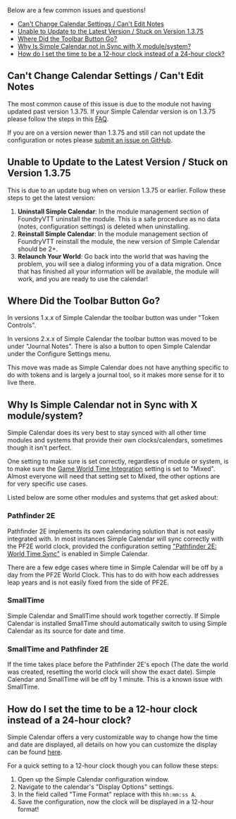Below are a few common issues and questions!

- [Can't Change Calendar Settings / Can't Edit Notes](#can39t-change-calendar-settings--can39t-edit-notes)
- [Unable to Update to the Latest Version / Stuck on Version 1.3.75](#unable-to-update-to-the-latest-version--stuck-on-version-1375)
- [Where Did the Toolbar Button Go?](#where-did-the-toolbar-button-go)
- [Why Is Simple Calendar not in Sync with X module/system?](#why-is-simple-calendar-not-in-sync-with-x-modulesystem)
- [How do I set the time to be a 12-hour clock instead of a 24-hour clock?](#how-do-i-set-the-time-to-be-a-12-hour-clock-instead-of-a-24-hour-clock)

## Can't Change Calendar Settings / Can't Edit Notes

The most common cause of this issue is due to the module not having updated past version 1.3.75. If your Simple Calendar version is on 1.3.75 please follow the steps in this [FAQ](#unable-to-update-to-the-latest-version--stuck-on-version-1375).

If you are on a version newer than 1.3.75 and still can not update the configuration or notes please [submit an issue on GitHub](https://github.com/vigoren/foundryvtt-simple-calendar/issues).

## Unable to Update to the Latest Version / Stuck on Version 1.3.75

This is due to an update bug when on version 1.3.75 or earlier. Follow these steps to get the latest version:

1. **Uninstall Simple Calendar**: In the module management section of FoundryVTT uninstall the module. This is a safe procedure as no data (notes, configuration settings) is deleted when uninstalling.
2. **Reinstall Simple Calendar**: In the module management section of FoundryVTT reinstall the module, the new version of Simple Calendar should be 2+.
3. **Relaunch Your World**: Go back into the world that was having the problem, you will see a dialog informing you of a data migration. Once that has finished all your information will be available, the module will work, and you are ready to use the calendar!

## Where Did the Toolbar Button Go?

In versions 1.x.x of Simple Calendar the toolbar button was under "Token Controls".

In versions 2.x.x of Simple Calendar the toolbar button was moved to be under "Journal Notes".
There is also a button to open Simple Calendar under the Configure Settings menu.

This move was made as Simple Calendar does not have anything specific to do with tokens and is largely a journal tool, so it makes more sense for it to live there.


## Why Is Simple Calendar not in Sync with X module/system?

Simple Calendar does its very best to stay synced with all other time modules and systems that provide their own clocks/calendars, sometimes though it isn't perfect.

One setting to make sure is set correctly, regardless of module or system, is to make sure the [Game World Time Integration](https://simplecalendar.info/pages/calendar-configuration/index/general-settings.html#game-world-time-integration) setting is set to "Mixed". Almost everyone will need that setting set to Mixed, the other options are for very specific use cases.

Listed below are some other modules and systems that get asked about:

### Pathfinder 2E

Pathfinder 2E implements its own calendaring solution that is not easily integrated with. In most instances Simple Calendar will sync correctly with the PF2E world clock, provided the configuration setting ["Pathfinder 2E: World Time Sync"](https://simplecalendar.info/pages/calendar-configuration/index/general-settings.html#pathfinder-2e-world-clock-sync) is enabled in Simple Calendar.

There are a few edge cases where time in Simple Calendar will be off by a day from the PF2E World Clock. This has to do with how each addresses leap years and is not easily fixed from the side of PF2E.

### SmallTime

Simple Calendar and SmallTime should work together correctly. If Simple Calendar is installed SmallTime should automatically switch to using Simple Calendar as its source for date and time.

### SmallTime and Pathfinder 2E

If the time takes place before the Pathfinder 2E's epoch (The date the world was created, resetting the world clock will show the exact date). Simple Calendar and SmallTime will be off by 1 minute. This is a known issue with SmallTime.


## How do I set the time to be a 12-hour clock instead of a 24-hour clock?

Simple Calendar offers a very customizable way to change how the time and date are displayed, all details on how you can customize the display can be found [here](https://simplecalendar.info/pages/calendar-configuration/index/display-options.html).

For a quick setting to a 12-hour clock though you can follow these steps:

1. Open up the Simple Calendar configuration window.
2. Navigate to the calendar's "Display Options" settings.
3. In the field called "Time Format" replace with this `hh:mm:ss A`.
4. Save the configuration, now the clock will be displayed in a 12-hour format!
